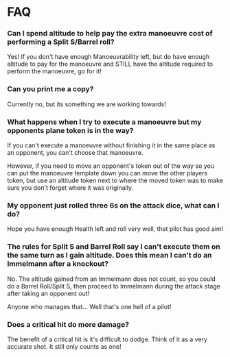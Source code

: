 # FAQ

### Can I spend altitude to help pay the extra manoeuvre cost of performing a Split S/Barrel roll?

Yes! If you don't have enough Manoeuvrability left, but do have enough altitude to pay for the manoeuvre and STILL have the altitude required to perform the manoeuvre, go for it!

### Can you print me a copy?

Currently no, but its something we are working towards!

### What happens when I try to execute a manoeuvre but my opponents plane token is in the way?

If you can't execute a manoeuvre without finishing it in the same place as an opponent, you can't choose that manoeuvre.

However, if you need to move an opponent's token out of the way so you can put the manoeuvre template down you can move the other players token, but use an altitude token next to where the moved token was to make sure you don't forget where it was originally.

### My opponent just rolled three 6s on the attack dice, what can I do?

Hope you have enough Health left and roll very well, that pilot has good aim!

### The rules for Split S and Barrel Roll say I can't execute them on the same turn as I gain altitude. Does this mean I can't do an Immelmann after a knockout?

No. The altitude gained from an Immelmann does not count, so you could do a Barrel Roll/Split S, then proceed to Immelmann during the attack stage after taking an opponent out!

Anyone who manages that... Well that's one hell of a pilot!

### Does a critical hit do more damage?

The benefit of a critical hit is it's difficult to dodge. Think of it as a very accurate shot. It still only counts as one!
